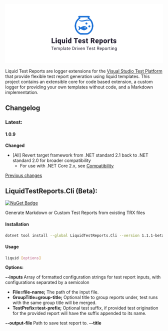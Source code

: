 ![](assets/fish_logo.png)

Liquid Test Reports are logger extensions for the [Visual Studio Test Platform](https://gtihub.com/microsoft/vstest) that provide flexible test report generation using liquid templates. This project contains an extensible core for code based extension, a custom logger for providing your own templates without code, and a Markdown implementation.

## Changelog

### Latest:

#### 1.0.9

**Changed**

- [All] Revert target framework from .NET standard 2.1 back to .NET standard 2.0 for broader compatibility
  - For use with .NET Core 2.x, see [Compatibility](#Compatibility)

[Previous changes](./docs/Changelog.md)


## LiquidTestReports.Cli (Beta):
[![NuGet Badge](https://buildstats.info/nuget/LiquidTestReports.Cli?includePreReleases=true)](https://www.nuget.org/packages/LiquidTestReports.Cli) 

 Generate Markdown or Custom Test Reports from existing TRX files

#### Installation

```bash
dotnet tool install --global LiquidTestReports.Cli --version 1.1.1-beta
```

#### Usage

```bash
liquid [options]
```

 **Options:**

 **--inputs <inputs>** Array of formatted configuration strings for test report inputs, with configurations separated by a semicolon
 - **File=file-name;** The path of the input file.
 - **GroupTitle=group-title;** Optional title to group reports under, test runs with the same group title will be merged.
 - **TestPrefix=test-prefix;** Optional test suffix, if provided test origination for the provided report will have the suffix appended to its name.

**--output-file <output-file>** Path to save test report to.
**--title <title>** Optional overall report title displayed in default report template. Defaults to "Test Run"
**--template <template>** Optional user defined liquid template. Defaults to the multi report markdown template is used. 
**--version** Show version information
**-?, -h, --help** Show help and usage information



#### Examples

 **Report from single input** - [Sample Output](docs/samples/cli/SingleInput.md)

``` bash
liquid --inputs "File=xUnit-net461-sample.trx" --output-file SingleInput.md 
```

**Report from single input, with a custom title** - [Sample Output](docs/samples/cli/CustomTitle.md)

``` bash
liquid --inputs "File=xUnit-net461-sample.trx" --output-file CustomTitle.md --title "Test Run 2021"
```

**Report from two inputs** - [Sample Output](docs/samples/cli/TwoInputs.md)

``` bash
liquid --inputs "File=xUnit-net461-sample.trx" "File=xUnit-netcoreapp3.1-sample.trx" --output-file TwoInputs.md 
```

 **Grouped results **- [Sample Output](docs/samples/cli/GroupUnitTests.md)
 Report with two inputs, and results grouped under the same section "Unit Tests": 

``` bash
liquid --inputs "File=xUnit-net461-sample.trx;GroupTitle=Unit Tests" "File=xUnit-netcoreapp3.1-sample.trx;GroupTitle=Unit Tests" --output-file GroupUnitTests.md 
```

**Grouped results with test name suffix** - [Sample Output](docs/samples/cli/GroupAndSuffix.md)

Report from two inputs, grouped under the same section "Unit Tests", with the tests from `xUnit-netcoreapp3.1-sample.trx` having (3.1) appended to the test names
 eg `SampleProject.xUnit.TestServiceTests` becomes `SampleProject.xUnit.TestServiceTests.PassingTest(3.1)`

``` bash
liquid --inputs "File=xUnit-net461-sample.trx;GroupTitle=Unit Tests" "File=xUnit-netcoreapp3.1-sample.trx;GroupTitle=Unit Tests;TestSuffix=(3.1)" --output-file GroupAndSuffix.md 
```

#### Removal

**Global tool removal:** 

```bash
dotnet tool uninstall LiquidTestReports.Cli -g
```

## LiquidTestReports.Markdown
[![NuGet Badge](https://buildstats.info/nuget/LiquidTestReports.Markdown?includePreReleases=false)](https://www.nuget.org/packages/LiquidTestReports.Markdown) 

The Markdown logger package is a ready to use  implementation of the test logger that generates Markdown format reports. 

[Sample Report](docs/samples/xUnit.md)

**How to use**:

1. Install the markdown logger to your test project by running the following command
	`dotnet add package LiquidTestReports.Markdown`
	
2. Run the tests using the supplied logger
	`dotnet test --logger "liquid.md"`
	
3. Report will be generated in the test results folder


See also: [Testing .NET Core Apps with GitHub Actions](https://dev.to/kurtmkurtm/testing-net-core-apps-with-github-actions-3i76)


## LiquidTestReports.Custom
[![NuGet Badge](https://buildstats.info/nuget/LiquidTestReports.Custom?includePreReleases=false)](https://www.nuget.org/packages/LiquidTestReports.Custom)

The custom logger package allows you to create your own reports simply by passing the file path of the template to the test logger. The list of template properties are available [here](docs/Properties.md). 

[Sample Report](docs/samples/xUnit.txt) (using example template below)

**How to use:**

1. Install the core logger to your test project either using the nuget or by running the following command
	
	`dotnet add package LiquidTestReports.Custom`

2. Add a new text file to your test project, and set `Copy to Output Directory` as`Copy always`, below is a starting sample template

  ```TemplateExample.txt
  Test Statistics:
  
  None: {{ run.test_run_statistics.none_count }}
  Passed: {{ run.test_run_statistics.passed_count }}
  Failed: {{ run.test_run_statistics.failed_count }}
  Skipped: {{ run.test_run_statistics.skipped_count }}
  Not Found: {{ run.test_run_statistics.not_found_count }}
  Total: {{ run.test_run_statistics.executed_tests_count }}
  
  ```

3. Run the tests using the supplied logger

	`dotnet test --logger "liquid.custom;TemplateExample.txt"`

4. Report will be generated in the test results folder



For a more detailed example, take a look at included [Markdown template](.\src\LiquidTestReports.Markdown\Resources\MdReport.md).

*More liquid template and syntax documentation is available on the [Shopify Github](https://shopify.github.io/liquid/basics/introduction/).*

## LiquidTestReports.Core
[![NuGet Badge](https://buildstats.info/nuget/LiquidTestReports.Core?includePreReleases=false)](https://www.nuget.org/packages/LiquidTestReports.Core)

The core project is utilised by the above two loggers and can be used to implement your own, however, this is yet to be documented. The custom and markdown implementations provide an guide of how to implement this.

**How to install**:

1. Install the core logger to your test project either using the nuget or by running the following command

	`dotnet add package LiquidTestReports.Core`


## Compatibility 

**.NET 4.5.1+ and .NET Core 3.0+**

No additional configuration is required.

**.NET Core 2.1 - 2.2**

By default, the logger will not be copied to the output folder, and will not be discovered. 
To use with these versions, include `CopyLocalLockFileAssemblies` in your test project. This will copy the logger to your output folder.  

``` xml
<PropertyGroup>
  <CopyLocalLockFileAssemblies>true</CopyLocalLockFileAssemblies>
</PropertyGroup>
```

*Note: this will also copy other NuGet dependencies into your output folder*

**.NET Core 2.0**

Issues appear to be present in testing with .NET Core 2.0, as this target is no longer supported, it is recommended to update to supported version of .NET Core. 


## License

**LiquidTestReports** is under [BSD 2-Clause License.](https://github.com/kurtmkurtm/LiquidTestReports/blob/master/LICENSE)

This library utilises the following libraries under the Apache 2.0 license

- **DotLiquid** - https://github.com/dotliquid/dotliquid/blob/master/LICENSE.txt

This library utilises the following libraries under the MIT License

- **Microsoft - VSTest** - https://github.com/microsoft/vstest/blob/master/LICENSE

